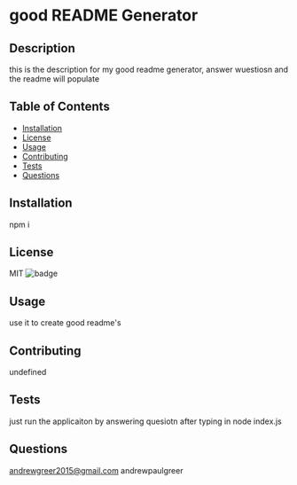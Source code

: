 
# good README Generator

## Description
this is the description for my good readme generator, answer wuestiosn and the readme will populate

## Table of Contents
* [Installation](#installation)
* [License](#license)
* [Usage](#usage)
* [Contributing](#contributing)
* [Tests](#tests)
* [Questions](#questions)

## Installation
npm i


## License 
MIT
![badge](https://img.shields.io/badge/License-MIT-green.svg)

## Usage
use it to create good readme's

## Contributing
undefined

## Tests 
just run the applicaiton by answering quesiotn after typing in node index.js

## Questions
andrewgreer2015@gmail.com
andrewpaulgreer
  